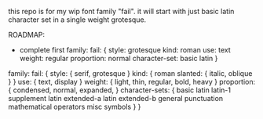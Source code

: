 this repo is for my wip font family "fail". it will start with just basic latin character set in a single weight grotesque.

ROADMAP:
- complete first
family: fail: {
	style: grotesque
	kind: roman
	use: text
	weight: regular
	proportion: normal
	character-set: basic latin
}

family: fail: {
	style: {
		serif,
		grotesque
	}
	kind: {
		roman
		slanted: {
			italic,
			oblique
		}
	}
	use: {
		text,
		display
	}
	weight: {
		light,
		thin,
		regular,
		bold,
		heavy
	}
	proportion: {
		condensed,
		normal,
		expanded,
	}
	character-sets: {
		basic latin
		latin-1 supplement
		latin extended-a
		latin extended-b
		general punctuation
		mathematical operators
		misc symbols
	}
}
